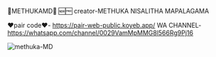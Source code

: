 🔰METHUKAMD🔰
🆕🆓
creator-METHUKA NISALITHA MAPALAGAMA

❤pair code❤- https://pair-web-public.koyeb.app/
WA CHANNEL-https://whatsapp.com/channel/0029VamMpMMG8l566Rg9Pj16


![methuka-MD](https://github.com/user-attachments/assets/0b69ba1b-8ab9-4e1f-8a68-7daf53d38346)


